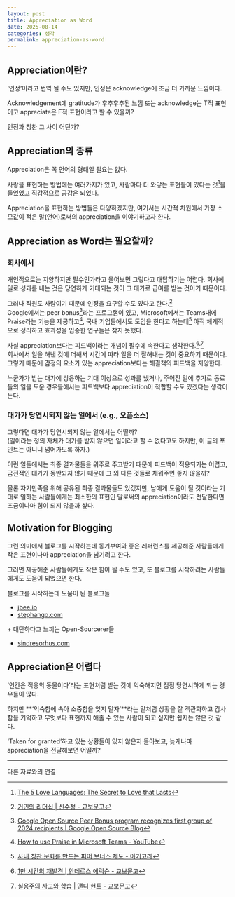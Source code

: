 ```yaml
---
layout: post
title: Appreciation as Word
date: 2025-08-14
categories: 생각
permalink: appreciation-as-word
---
```


## **Appreciation이란?**

‘인정’이라고 번역 될 수도 있지만, 인정은 acknowledge에 조금 더 가까운 느낌이다.

Acknowledgement에 gratitude가 후추후추된 느낌 또는 acknowledge는 T적 표현이고 appreciate은 F적 표현이라고 할 수 있을까?

인정과 칭찬 그 사이 어딘가?

## **Appreciation의 종류**

Appreciation은 꼭 언어의 형태일 필요는 없다.

사랑을 표현하는 방법에는 여러가지가 있고, 사람마다 더 와닿는 표현들이 있다는 것[^1]을 들었었고 직감적으로 공감은 되었다.

Appreciation을 표현하는 방법들은 다양하겠지만, 여기서는 시간적 차원에서 가장 소모값이 적은 말(언어)로써의 appreciation을 이야기하고자 한다.

## **Appreciation as Word는 필요할까?**

### 회사에서

개인적으로는 지양하지만 필수인가라고 물어보면 그렇다고 대답하기는 어렵다.
회사에 일로 성과를 내는 것은 당연하게 기대되는 것이 그 대가로 급여를 받는 것이기 때문이다.

그러나 직원도 사람이기 때문에 인정을 요구할 수도 있다고 한다.[^2]<br>
Google에서는 peer bonus[^5]라는 프로그램이 있고, Microsoft에서는 Teams내에 Praise라는 기능을 제공하고[^7], 국내 기업들에서도 도입을 한다고 하는데[^6] 아직 체계적으로 정리하고 효과성을 입증한 연구들은 찾지 못했다.

사실 appreciation보다는 피드백이라는 개념이 필수에 속한다고 생각한다.[^3]<sup>,</sup>[^4]<br>
회사에서 일을 해낸 것에 더해서 시간에 따라 일을 더 잘해내는 것이 중요하기 때문이다.<br>
그렇기 때문에 감정의 요소가 있는 appreciation보다는 해결책의 피드백을 지양한다.<br>

누군가가 받는 대가에 상응하는 기대 이상으로 성과를 냈거나, 주어진 일에 추가로 동료들의 일을 도운 경우들에서는 피드백보다 appreciation이 적합할 수도 있겠다는 생각이 든다.

### 대가가 당연시되지 않는 일에서 (e.g., 오픈소스)

그렇다면 대가가 당연시되지 않는 일에서는 어떨까?<br>
(일이라는 정의 자체가 대가를 받지 않으면 일이라고 할 수 없다고도 하지만, 이 글의 포인트는 아니니 넘어가도록 하자.)

이런 일들에서는 최종 결과물들을 위주로 주고받기 때문에 피드백이 적용되기는 어렵고, 금전적인 대가가 동반되지 않기 때문에 그 외 다른 것들로 채워주면 좋지 않을까?

물론 자기만족을 위해 공유된 최종 결과물들도 있겠지만, 남에게 도움이 될 것이라는 기대로 일하는 사람들에게는 최소한의 표현인 말로써의 appreciation이라도 전달한다면 조금이나마 힘이 되지 않을까 싶다.

## **Motivation for Blogging**

그런 의미에서 블로그를 시작하는데 동기부여와 좋은 레퍼런스를 제공해준 사람들에게 작은 표현이나마 appreciation을 남기려고 한다.

그러면 제공해준 사람들에게도 작은 힘이 될 수도 있고, 또 블로그를 시작하려는 사람들에게도 도움이 되었으면 한다.

블로그를 시작하는데 도움이 된 블로그들

* [jbee.io](https://jbee.io/)
* [stephango.com](https://stephango.com)

\+ 대단하다고 느끼는 Open-Sourcerer들

* [sindresorhus.com](http://sindresorhus.com)

## **Appreciation은 어렵다**

‘인간은 적응의 동물이다’라는 표현처럼 받는 것에 익숙해지면 점점 당연시하게 되는 경우들이 많다.

하지만 **‘익숙함에 속아 소중함을 잊지 말자’**라는 말처럼 상황을 잘 객관화하고 감사함을 기억하고 무엇보다 표현까지 해줄 수 있는 사람이 되고 싶지만 쉽지는 않은 것 같다.

‘Taken for granted’하고 있는 상황들이 있지 않은지 돌아보고, 늦게나마 appreciation을 전달해보면 어떨까?

---

다른 자료와의 연결

[^1]: [The 5 Love Languages: The Secret to Love that Lasts](https://www.amazon.com/Love-Languages-Secret-that-Lasts/dp/080241270X)
[^2]: [거인의 리더십 \| 신수정 - 교보문고](https://product.kyobobook.co.kr/detail/S000202342499)
[^3]: [1만 시간의 재발견 \| 안데르스 에릭슨 - 교보문고](https://product.kyobobook.co.kr/detail/S000001892497)
[^4]: [실용주의 사고와 학습 \| 앤디 헌트 - 교보문고](https://product.kyobobook.co.kr/detail/S000001766246)
[^5]: [Google Open Source Peer Bonus program recognizes first group of 2024 recipients \| Google Open Source Blog](https://opensource.googleblog.com/2024/06/google-open-source-peer-bonus-program-first-group-2024-recipients.html)
[^6]: [사내 칭찬 문화를 만드는 피어 보너스 제도 - 아기고래](https://www.babywhale.io/blog/peer-bonus)
[^7]: [How to use Praise in Microsoft Teams - YouTube](https://www.youtube.com/watch?v=27v1PSKtTp4)
